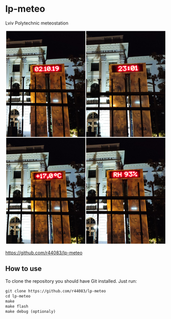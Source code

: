 # lp-meteo
Lviv Polytechnic meteostation

![](https://github.com/r44083/lp-meteo/blob/master/image.jpg)

https://github.com/r44083/lp-meteo

## How to use
To clone the repository you should have Git installed. Just run:
```
git clone https://github.com/r44083/lp-meteo
cd lp-meteo
make
make flash
make debug (optionaly)
```
